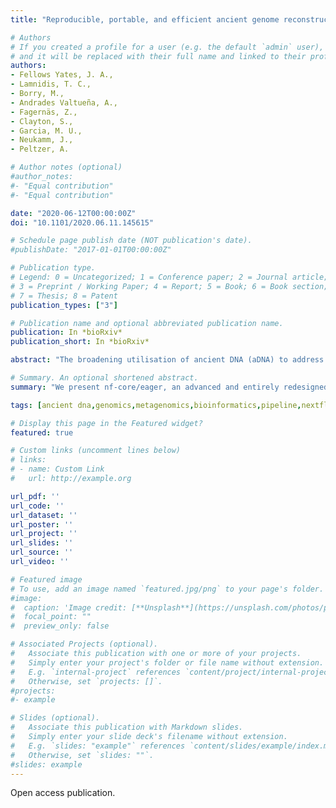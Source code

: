 ```yaml
---
title: "Reproducible, portable, and efficient ancient genome reconstruction with nf-core/eager"

# Authors
# If you created a profile for a user (e.g. the default `admin` user), write the username (folder name) here 
# and it will be replaced with their full name and linked to their profile.
authors:
- Fellows Yates, J. A., 
- Lamnidis, T. C., 
- Borry, M., 
- Andrades Valtueña, A., 
- Fagernäs, Z., 
- Clayton, S., 
- Garcia, M. U., 
- Neukamm, J., 
- Peltzer, A.

# Author notes (optional)
#author_notes:
#- "Equal contribution"
#- "Equal contribution"

date: "2020-06-12T00:00:00Z"
doi: "10.1101/2020.06.11.145615"

# Schedule page publish date (NOT publication's date).
#publishDate: "2017-01-01T00:00:00Z"

# Publication type.
# Legend: 0 = Uncategorized; 1 = Conference paper; 2 = Journal article;
# 3 = Preprint / Working Paper; 4 = Report; 5 = Book; 6 = Book section;
# 7 = Thesis; 8 = Patent
publication_types: ["3"]

# Publication name and optional abbreviated publication name.
publication: In *bioRxiv*
publication_short: In *bioRxiv*

abstract: "The broadening utilisation of ancient DNA (aDNA) to address archaeological, palaeontological, and biological questions is resulting in a rising diversity in the size of laboratories and scale of analyses being performed. In the context of this heterogeneous landscape, we present nf-core/eager, an advanced and entirely redesigned pipeline for the analysis of ancient genomic data. nf-core/eager builds on existing ideas and concepts introduced in the original EAGER pipeline, and improves various aspects of the analysis procedure by employing computational frameworks such as Nextflow and nf-core. The pipeline aims to address three main themes: accessibility and adaptability to different research groups and their computing configurations, reproducibility to ensure robust analytical standards in the field, and updating the EAGER pipeline to the latest routine ancient genomic practises. This new version of EAGER has been developed within the nf-core initiative, to ensure high quality software development and maintenance support; contributing to a long-term lifecycle for the pipeline. nf-core/eager will assist in ensuring that ancient DNA sequencing data can be used by a diverse range of research groups and fields."

# Summary. An optional shortened abstract.
summary: "We present nf-core/eager, an advanced and entirely redesigned pipeline for the analysis of ancient genomic data"

tags: [ancient dna,genomics,metagenomics,bioinformatics,pipeline,nextflow,nf-core]

# Display this page in the Featured widget?
featured: true

# Custom links (uncomment lines below)
# links:
# - name: Custom Link
#   url: http://example.org

url_pdf: ''
url_code: ''
url_dataset: ''
url_poster: ''
url_project: ''
url_slides: ''
url_source: ''
url_video: ''

# Featured image
# To use, add an image named `featured.jpg/png` to your page's folder. 
#image:
#  caption: 'Image credit: [**Unsplash**](https://unsplash.com/photos/pLCdAaMFLTE)'
#  focal_point: ""
#  preview_only: false

# Associated Projects (optional).
#   Associate this publication with one or more of your projects.
#   Simply enter your project's folder or file name without extension.
#   E.g. `internal-project` references `content/project/internal-project/index.md`.
#   Otherwise, set `projects: []`.
#projects:
#- example

# Slides (optional).
#   Associate this publication with Markdown slides.
#   Simply enter your slide deck's filename without extension.
#   E.g. `slides: "example"` references `content/slides/example/index.md`.
#   Otherwise, set `slides: ""`.
#slides: example
---
```


Open access publication.
